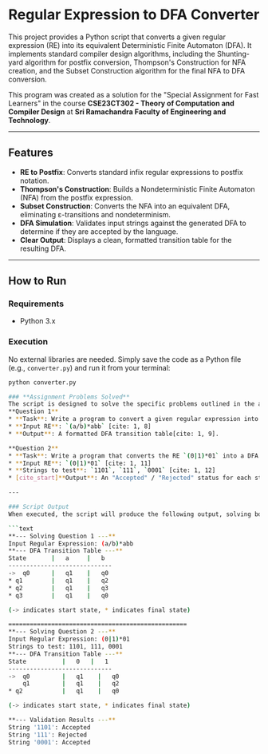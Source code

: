 # Regular Expression to DFA Converter

This project provides a Python script that converts a given regular expression (RE) into its equivalent Deterministic Finite Automaton (DFA). It implements standard compiler design algorithms, including the Shunting-yard algorithm for postfix conversion, Thompson's Construction for NFA creation, and the Subset Construction algorithm for the final NFA to DFA conversion.

This program was created as a solution for the "Special Assignment for Fast Learners" in the course **CSE23CT302 - Theory of Computation and Compiler Design** at **Sri Ramachandra Faculty of Engineering and Technology**.

---
## Features

* **RE to Postfix**: Converts standard infix regular expressions to postfix notation.
* **Thompson's Construction**: Builds a Nondeterministic Finite Automaton (NFA) from the postfix expression.
* **Subset Construction**: Converts the NFA into an equivalent DFA, eliminating ε-transitions and nondeterminism.
* **DFA Simulation**: Validates input strings against the generated DFA to determine if they are accepted by the language.
* **Clear Output**: Displays a clean, formatted transition table for the resulting DFA.

---
## How to Run

### **Requirements**
* Python 3.x

### **Execution**
No external libraries are needed. Simply save the code as a Python file (e.g., `converter.py`) and run it from your terminal:

```bash
python converter.py

### **Assignment Problems Solved**
The script is designed to solve the specific problems outlined in the assignment.
**Question 1**
* **Task**: Write a program to convert a given regular expression into its equivalent DFA[cite: 1, 7].
* **Input RE**: `(a/b)*abb` [cite: 1, 8]
* **Output**: A formatted DFA transition table[cite: 1, 9].

**Question 2**
* **Task**: Write a program that converts the RE `(0|1)*01` into a DFA and validates a given set of strings[cite: 1, 10].
* **Input RE**: `(0|1)*01` [cite: 1, 11]
* **Strings to test**: `1101`, `111`, `0001` [cite: 1, 12]
* [cite_start]**Output**: An "Accepted" / "Rejected" status for each string[cite: 1, 13].

---

### Script Output
When executed, the script will produce the following output, solving both problems sequentially.

```text
**--- Solving Question 1 ---**
Input Regular Expression: (a/b)*abb
**--- DFA Transition Table ---**
State       |   a     |   b   
-----------------------------
->  q0      |   q1    |   q0    
* q1        |   q1    |   q2    
* q2        |   q1    |   q3    
* q3        |   q1    |   q0    

(-> indicates start state, * indicates final state)

==================================================
**--- Solving Question 2 ---**
Input Regular Expression: (0|1)*01
Strings to test: 1101, 111, 0001
**--- DFA Transition Table ---**
State          |   0   |   1   
-----------------------------
->  q0         |   q1    |   q0    
    q1         |   q1    |   q2    
* q2           |   q1    |   q0    

(-> indicates start state, * indicates final state)

**--- Validation Results ---**
String '1101': Accepted
String '111': Rejected
String '0001': Accepted
